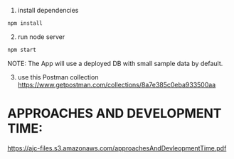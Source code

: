 1. install dependencies
```bash
npm install 
```

2. run node server
```bash
npm start 
```
NOTE: 
The App will use a deployed DB with small sample data by default.

3. use this Postman collection https://www.getpostman.com/collections/8a7e385c0eba933500aa


# APPROACHES AND DEVELOPMENT TIME:

https://ajc-files.s3.amazonaws.com/approachesAndDevleopmentTime.pdf


